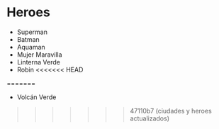 # Heroes

* Superman
* Batman
* Aquaman
* Mujer Maravilla
* Linterna Verde
* Robin
<<<<<<< HEAD

=======
* Volcán Verde
>>>>>>> 47110b7 (ciudades y heroes actualizados)
